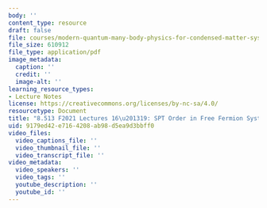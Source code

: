 ```yaml
---
body: ''
content_type: resource
draft: false
file: courses/modern-quantum-many-body-physics-for-condensed-matter-systems/mit8_513f21_lec16-19.pdf
file_size: 610912
file_type: application/pdf
image_metadata:
  caption: ''
  credit: ''
  image-alt: ''
learning_resource_types:
- Lecture Notes
license: https://creativecommons.org/licenses/by-nc-sa/4.0/
resourcetype: Document
title: "8.513 F2021 Lectures 16\u201319: SPT Order in Free Fermion Systems "
uid: 9179ed42-e716-4208-ab98-d5ea9d3bbff0
video_files:
  video_captions_file: ''
  video_thumbnail_file: ''
  video_transcript_file: ''
video_metadata:
  video_speakers: ''
  video_tags: ''
  youtube_description: ''
  youtube_id: ''
---
```

